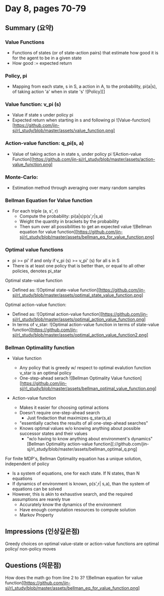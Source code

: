 # Day 8, pages 70-79

## Summary (요약)
### Value Functions
  * Functions of states (or of state-action pairs) that estimate how good it is for the agent to be in a given state
  * How good := expected return

### Policy, pi
  * Mapping from each state, s in S, a action in A, to the probability, pi(a|s), of taking action 'a' when in state 's'
![Policy][]

### Value function: v_pi (s)
  * Value if state s under policy pi
  * Expected return when starting in s and following pi
![Value-function][https://github.com/jin-sj/rl_study/blob/master/assets/value_function.png]

### Action-value function: q_pi(s, a)
  * Value of taking action a in state s, under policy pi
![Action-value Function][https://github.com/jin-sj/rl_study/blob/master/assets/action-value_function.png]

### Monte-Carlo:
  * Estimation method through averaging over many random samples

### Bellman Equation for Value function
  * For each triple (a, s', r)
    * Compute the probability: pi(a|s)p(s',r|s,a)
    * Weight the quantity in brackets by the probability
    * Then sum over all possibilities to get an expected value
![Bellman equation for value function][https://github.com/jin-sj/rl_study/blob/master/assets/bellman_eq_for_value_function.png]

### Optimal value functions
* pi >= pi' if and only if v_pi (s) >= v_pi' (s) for all s in S
* There is at least one policy that is better than, or equal to all other policies, denotes pi_star

Optimal state-value function
* Defined as:
![Optimal state-value function][https://github.com/jin-sj/rl_study/blob/master/assets/optimal_state_value_function.png]

Optimal action-value function:
* Defined as:
![Optimal action-value function][https://github.com/jin-sj/rl_study/blob/master/assets/optimal_action_value_function.png]
* In terms of v_star:
![Optimal action-value function in terms of state-value function][https://github.com/jin-sj/rl_study/blob/master/assets/optimal_action_value_function2.png]

### Bellman Optimalilty function
* Value function
  * Any policy that is greedy w/ respect to optimal evalution function v_star is an optimal policy
  * One-step-ahead serach
![Bellman Optimality Value function][https://github.com/jin-sj/rl_study/blob/master/assets/bellman_optimal_value_function.png]

* Action-value function
  * Makes it easier for choosing optimal actions
  * Doesn't require one-step-ahead search
    * Just findaction that maximizes q_star(s,a)
  * "essentially caches the results of all one-step-ahead searches"
  * Knows optimal values w/o knowing anything about possible successor states and their values
    * "w/o having to know anything about environment's dynamics"
[Bellman Optimality action-value function][://github.com/jin-sj/rl_study/blob/master/assets/bellman_optimal_q.png]


For finite MDP's, Bellman Optimality equation has a unique solution, independent of policy
  * Is a system of equations, one for each state. If N states, than N equations
  * If dynamics of environment is known, p(s',r| s,a), than the system of equations can be solved
  * However, this is akin to exhaustive search, and the required assumptions are rearely true
    * Accurately know the dynamics of the environment
    * Have enough computation resources to compute solution
    * Markov Property

## Impressions (인상깊은점)
Greedy choices on optimal value-state or action-value functions are optimal policy/ non-policy moves

## Questions (의문점)
How does the math go from line 2 to 3?
![Bellman equation for value function][https://github.com/jin-sj/rl_study/blob/master/assets/bellman_eq_for_value_function.png]

